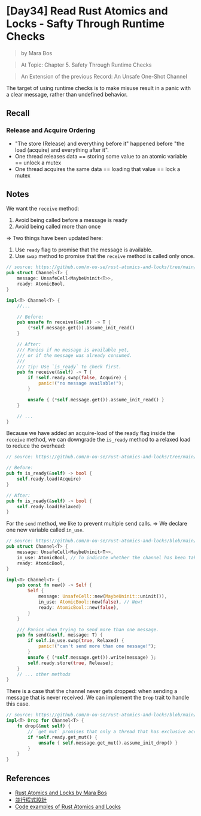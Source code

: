 # [Day34] Read Rust Atomics and Locks - Safty Through Runtime Checks

> by Mara Bos

> At Topic: Chapter 5. Safety Through Runtime Checks

> An Extension of the previous Record: An Unsafe One-Shot Channel

The target of using runtime checks is to make misuse result in a panic with a clear message, rather than undefined behavior.

## Recall

### Release and Acquire Ordering

- "The store (Release) and everything before it" happened before "the load (acquire) and everything after it".
- One thread releases data == storing some value to an atomic variable == unlock a mutex
- One thread acquires the same data == loading that value == lock a mutex

## Notes

We want the `receive` method:

1. Avoid being called before a message is ready
2. Avoid being called more than once

=> Two things have been updated here:

1. Use `ready` flag to promise that the message is available.
2. Use `swap` method to promise that the `receive` method is called only once.

```rust
// source: https://github.com/m-ou-se/rust-atomics-and-locks/tree/main/src/ch5_channels
pub struct Channel<T> {
    message: UnsafeCell<MaybeUninit<T>>,
    ready: AtomicBool,
}

impl<T> Channel<T> {
    //...

    // Before:
    pub unsafe fn receive(&self) -> T {
        (*self.message.get()).assume_init_read()
    }

    // After:
    /// Panics if no message is available yet,
    /// or if the message was already consumed.
    ///
    /// Tip: Use `is_ready` to check first.
    pub fn receive(&self) -> T {
        if !self.ready.swap(false, Acquire) {
            panic!("no message available!");
        }

        unsafe { (*self.message.get()).assume_init_read() }
    }

    // ...
}
```

Because we have added an acquire-load of the ready flag inside  the `receive` method, we can downgrade the `is_ready` method to a relaxed load to reduce the overhead:

```rust
// source: https://github.com/m-ou-se/rust-atomics-and-locks/tree/main/src/ch5_channels

// Before:
pub fn is_ready(&self) -> bool {
    self.ready.load(Acquire)
}

// After:
pub fn is_ready(&self) -> bool {
    self.ready.load(Relaxed)
}
```

For the `send` method, we like to prevent multiple send calls. => We declare one new variable called `in_use`.

```rust
// source: https://github.com/m-ou-se/rust-atomics-and-locks/blob/main/src/ch5_channels/s3_checks.rs
pub struct Channel<T> {
    message: UnsafeCell<MaybeUninit<T>>,
    in_use: AtomicBool, // To indicate whether the channel has been taken in use.
    ready: AtomicBool,
}

impl<T> Channel<T> {
    pub const fn new() -> Self {
        Self {
            message: UnsafeCell::new(MaybeUninit::uninit()),
            in_use: AtomicBool::new(false), // New!
            ready: AtomicBool::new(false),
        }
    }

    /// Panics when trying to send more than one message.
    pub fn send(&self, message: T) {
        if self.in_use.swap(true, Relaxed) {
            panic!("can't send more than one message!");
        }
        unsafe { (*self.message.get()).write(message) };
        self.ready.store(true, Release);
    }
    // ... other methods
}
```

There is a case that the channel never gets dropped: when sending a message that is never received. We can implement the `Drop` trait to handle this case.

```rust
// source: https://github.com/m-ou-se/rust-atomics-and-locks/blob/main/src/ch5_channels/s3_checks.rs
impl<T> Drop for Channel<T> {
    fn drop(&mut self) {
        // `get_mut` promises that only a thread that has exclusive access to the channel
        if *self.ready.get_mut() {
            unsafe { self.message.get_mut().assume_init_drop() }
        }
    }
}
```

## References

- [Rust Atomics and Locks by Mara Bos](https://marabos.nl/atomics/)
- [並行程式設計](https://hackmd.io/@sysprog/concurrency/https%3A%2F%2Fhackmd.io%2F%40sysprog%2FS1AMIFt0D)
- [Code examples of Rust Atomics and Locks](https://github.com/m-ou-se/rust-atomics-and-locks)
